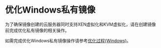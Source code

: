 # 优化Windows私有镜像<a name="ZH-CN_TOPIC_0070902063"></a>

为了确保镜像创建的云服务器同时支持XEN虚拟化和KVM虚拟化，请在创建镜像前完成优化私有镜像的相关操作。

如需完成优化Windows私有镜像操作请参考[优化过程\(Windows\)](优化过程(Windows).md)。

